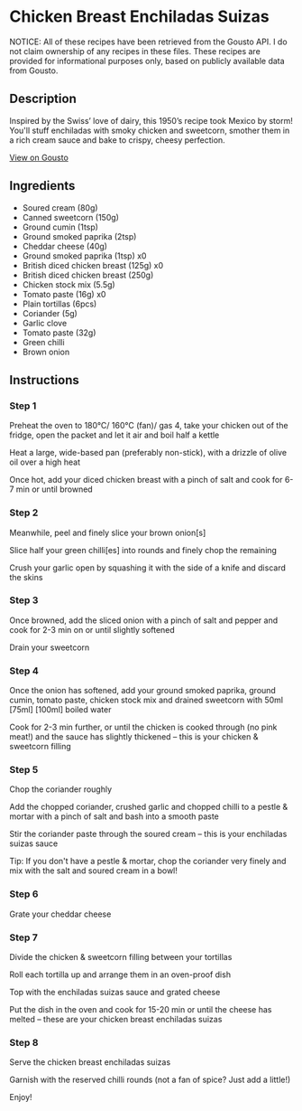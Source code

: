 # Chicken Breast Enchiladas Suizas

NOTICE: All of these recipes have been retrieved from the Gousto API. I do not claim ownership of any recipes in these files. These recipes are provided for informational purposes only, based on publicly available data from Gousto.

## Description

Inspired by the Swiss’ love of dairy, this 1950’s recipe took Mexico by storm! You'll stuff enchiladas with smoky chicken and sweetcorn, smother them in a rich cream sauce and bake to crispy, cheesy perfection.

[View on Gousto](https://www.gousto.co.uk/recipes/cookbook/chicken-breast-enchiladas-suizas)

## Ingredients

- Soured cream (80g)
- Canned sweetcorn (150g)
- Ground cumin (1tsp)
- Ground smoked paprika (2tsp)
- Cheddar cheese (40g)
- Ground smoked paprika (1tsp) x0
- British diced chicken breast (125g) x0
- British diced chicken breast (250g)
- Chicken stock mix (5.5g)
- Tomato paste (16g) x0
- Plain tortillas (6pcs)
- Coriander (5g)
- Garlic clove
- Tomato paste (32g)
- Green chilli
- Brown onion

## Instructions


### Step 1

Preheat the oven to 180°C/ 160°C (fan)/ gas 4, take your chicken out of the fridge, open the packet and let it air and boil half a kettle

Heat a large, wide-based pan (preferably non-stick), with a drizzle of olive oil over a high heat

Once hot, add your diced chicken breast with a pinch of salt and cook for 6-7 min or until browned


### Step 2

Meanwhile, peel and finely slice your brown onion[s]

Slice half your green chilli[es] into rounds and finely chop the remaining

Crush your garlic open by squashing it with the side of a knife and discard the skins


### Step 3

Once browned, add the sliced onion with a pinch of salt and pepper and cook for 2-3 min on or until slightly softened

Drain your sweetcorn


### Step 4

Once the onion has softened, add your ground smoked paprika, ground cumin, tomato paste, chicken stock mix and drained sweetcorn with 50ml <span class="text-purple">[75ml]</span><span class="text-danger"> [100ml] </span>boiled water

Cook for 2-3 min further, or until the chicken is cooked through (no pink meat!) and the sauce has slightly thickened – this is your chicken & sweetcorn filling


### Step 5

Chop the coriander roughly

Add the chopped coriander, crushed garlic and chopped chilli to a pestle & mortar with a pinch of salt and bash into a smooth paste

Stir the coriander paste through the soured cream – this is your enchiladas suizas sauce

Tip: If you don't have a pestle & mortar, chop the coriander very finely and mix with the salt and soured cream in a bowl!


### Step 6

Grate your cheddar cheese


### Step 7

Divide the chicken & sweetcorn filling between your tortillas

Roll each tortilla up and arrange them in an oven-proof dish

Top with the enchiladas suizas sauce and grated cheese

Put the dish in the oven and cook for 15-20 min or until the cheese has melted – these are your chicken breast enchiladas suizas

### Step 8

Serve the chicken breast enchiladas suizas

Garnish with the reserved chilli rounds (not a fan of spice? Just add a little!)

Enjoy!

